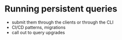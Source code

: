 # Running persistent queries

- submit them through the clients or through the CLI
- CI/CD patterns, migrations
- call out to query upgrades